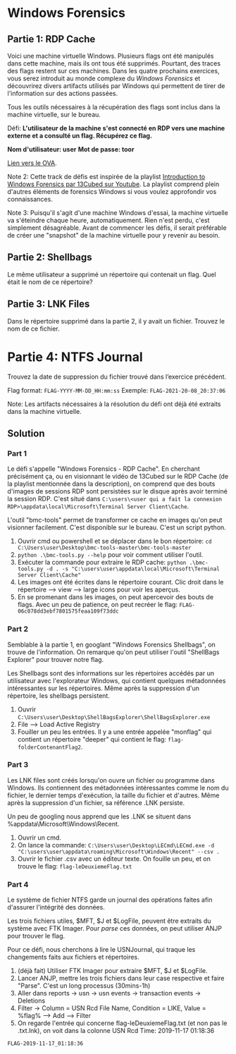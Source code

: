 
# Windows Forensics

## Partie 1: RDP Cache

Voici une machine virtuelle Windows. Plusieurs flags ont été manipulés dans cette machine, mais ils ont tous été supprimés. Pourtant, des traces des flags restent sur ces machines. Dans les quatre prochains exercices, vous serez introduit au monde complexe du *Windows Forensics* et découvrirez divers artifacts utilisés par Windows qui permettent de tirer de l'information sur des actions passées.

Tous les outils nécessaires à la récupération des flags sont inclus dans la machine virtuelle, sur le bureau.

Défi: **L'utilisateur de la machine s'est connecté en RDP vers une machine externe et a consulté un flag. Récupérez ce flag.**

**Nom d'utilisateur: user**
**Mot de passe: toor**

[Lien vers le OVA](https://drive.google.com/file/d/1bCkf312TXr7DgTvZLq9C-tMEtRDBIPFm/view?usp=sharing).

Note 2: Cette track de défis est inspirée de la playlist [Introduction to Windows Forensics par 13Cubed sur Youtube](https://www.youtube.com/playlist?list=PLlv3b9B16ZadqDQH0lTRO4kqn2P1g9Mve). La playlist comprend plein d'autres éléments de forensics Windows si vous voulez approfondir vos connaissances.

Note 3: Puisqu'il s'agit d'une machine Windows d'essai, la machine virtuelle va s'éteindre chaque heure, automatiquement. Rien n'est perdu, c'est simplement désagréable. Avant de commencer les défis, il serait préférable de créer une "snapshot" de la machine virtuelle pour y revenir au besoin.

## Partie 2: Shellbags

Le même utilisateur a supprimé un répertoire qui contenait un flag. Quel était le nom de ce répertoire?

## Partie 3: LNK Files

Dans le répertoire supprimé dans la partie 2, il y avait un fichier. Trouvez le nom de ce fichier.

# Partie 4: NTFS Journal

Trouvez la date de suppression du fichier trouvé dans l’exercice précédent.

Flag format: `FLAG-YYYY-MM-DD_HH:mm:ss`
Exemple: `FLAG-2021-20-08_20:37:06`

Note: Les artifacts nécessaires à la résolution du défi ont déjà été extraits dans la machine virtuelle.

## Solution

### Part 1

Le défi s'appelle "Windows Forensics - RDP Cache". En cherchant précisément ça, ou en visionnant le vidéo de 13Cubed sur le RDP Cache (de la playlist mentionnée dans la description), on comprend que des bouts d'images de sessions RDP sont persistées sur le disque après avoir terminé la session RDP. C'est situé dans `C:\users\<user qui a fait la connexion RDP>\appdata\local\Microsoft\Terminal Server Client\Cache`.

L'outil "bmc-tools" permet de transformer ce cache en images qu'on peut visionner facilement. C'est disponible sur le bureau. C'est un script python.
1. Ouvrir cmd ou powershell et se déplacer dans le bon répertoire: `cd C:\Users\user\Desktop\bmc-tools-master\bmc-tools-master`
2. `python .\bmc-tools.py --help` pour voir comment utiliser l'outil.
3. Exécuter la commande pour extraire le RDP cache: `python .\bmc-tools.py -d . -s "C:\users\user\appdata\local\Microsoft\Terminal Server Client\Cache"`
4. Les images ont été écrites dans le répertoire courant. Clic droit dans le répertoire --> view --> large icons pour voir les aperçus.
5. En se promenant dans les images, on peut apercevoir des bouts de flags. Avec un peu de patience, on peut recréer le flag: `FLAG-06c078dd3ebf7801575feaa109f73ddc`

### Part 2

Semblable à la partie 1, en googlant "Windows Forensics Shellbags", on trouve de l'information. On remarque qu'on peut utiliser l'outil "ShellBags Explorer" pour trouver notre flag.

Les Shellbags sont des informations sur les répertoires accédés par un utilisateur avec l'explorateur Windows, qui contient quelques métadonnées intéressantes sur les répertoires. Même après la suppression d'un répertoire, les shellbags persistent.

1. Ouvrir `C:\Users\user\Desktop\ShellBagsExplorer\ShellBagsExplorer.exe`
2. File --> Load Active Registry
3. Fouiller un peu les entrées. Il y a une entrée appelée "monflag" qui contient un répertoire "deeper" qui contient le flag: `flag-folderContenantFlag2`.

### Part 3

Les LNK files sont créés lorsqu'on ouvre un fichier ou programme dans Windows. Ils contiennent des métadonnées intéressantes comme le nom du fichier, le dernier temps d'exécution, la taille du fichier et d'autres. Même après la suppression d'un fichier, sa référence .LNK persiste.

Un peu de googling nous apprend que les .LNK se situent dans %appdata\Microsoft\Windows\Recent.

1. Ouvrir un cmd.
2. On lance la commande: `C:\Users\user\Desktop\LECmd\LECmd.exe -d "C:\users\user\appdata\roaming\Microsoft\Windows\Recent" --csv .`
3. Ouvrir le fichier .csv avec un éditeur texte. On fouille un peu, et on trouve le flag: `flag-leDeuxiemeFlag.txt`

### Part 4

Le système de fichier NTFS garde un journal des opérations faites afin d'assurer l'intégrité des données.

Les trois fichiers utiles, $MFT, $J et $LogFile, peuvent être extraits du système avec FTK Imager. Pour *parse* ces données, on peut utiliser ANJP pour trouver le flag.

Pour ce défi, nous cherchons à lire le USNJournal, qui traque les changements faits aux fichiers et répertoires.

1. (déjà fait) Utiliser FTK Imager pour extraire $MFT, $J et $LogFile.
2. Lancer ANJP, mettre les trois fichiers dans leur case respective et faire "Parse". C'est un long processus (30mins-1h)
3. Aller dans reports -> usn -> usn events -> transaction events -> Deletions
4. Filter -> Column = USN Rcd File Name, Condition = LIKE, Value = %flag% --> Add --> Filter
4. On regarde l'entrée qui concerne flag-leDeuxiemeFlag.txt (et non pas le .txt.lnk), on voit dans la colonne USN Rcd Time: 2019-11-17 01:18:36

`FLAG-2019-11-17_01:18:36`

